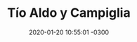 ---
title:  "Tío Aldo y Campiglia"
img: http://magnoliosala.uy/img/febrero/campi2.jpg
date:   2020-01-20 10:55:01 -0300
eventdate: 2020-02-08 21:00:00 -0300
tickantel: https://tickantel.com.uy/inicio/espectaculo/40008377/espectaculo/T%C3%ADo%20Aldo%20y%20Campiglia?1
---